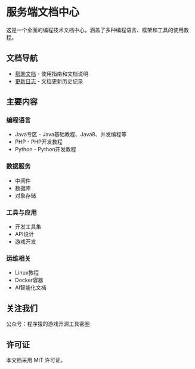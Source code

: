 # 服务端文档中心

这是一个全面的编程技术文档中心，涵盖了多种编程语言、框架和工具的使用教程。

## 文档导航

- [帮助文档](/docs/help) - 使用指南和文档说明
- [更新日志](/docs/changlog/changelog) - 文档更新历史记录

## 主要内容

### 编程语言
- Java专区 - Java基础教程、Java8、并发编程等
- PHP - PHP开发教程
- Python - Python开发教程

### 数据服务
- 中间件
- 数据库
- 对象存储

### 工具与应用
- 开发工具集
- API设计
- 游戏开发

### 运维相关
- Linux教程
- Docker容器
- AI智能化文档

## 关注我们

公众号：程序猿的游戏开源工具密圈

## 许可证

本文档采用 MIT 许可证。
